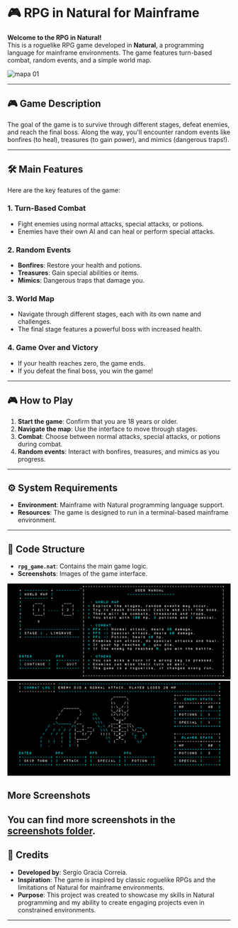 
# 🎮 RPG in Natural for Mainframe  

**Welcome to the RPG in Natural!**  
This is a roguelike RPG game developed in **Natural**, a programming language for mainframe environments. The game features turn-based combat, random events, and a simple world map.  

<img width="952" alt="mapa 01" src="https://github.com/user-attachments/assets/7f857934-7402-4d92-b449-c58f8951f1ad" />

---

## 🎮 Game Description  
The goal of the game is to survive through different stages, defeat enemies, and reach the final boss. Along the way, you'll encounter random events like bonfires (to heal), treasures (to gain power), and mimics (dangerous traps!).  

---

## 🛠️ Main Features  
Here are the key features of the game:

### 1. Turn-Based Combat  
- Fight enemies using normal attacks, special attacks, or potions.  
- Enemies have their own AI and can heal or perform special attacks.  

### 2. Random Events  
- **Bonfires**: Restore your health and potions.  
- **Treasures**: Gain special abilities or items.  
- **Mimics**: Dangerous traps that damage you.  

### 3. World Map  
- Navigate through different stages, each with its own name and challenges.  
- The final stage features a powerful boss with increased health.  

### 4. Game Over and Victory  
- If your health reaches zero, the game ends.  
- If you defeat the final boss, you win the game!  

---

## 🎮 How to Play  
1. **Start the game**: Confirm that you are 18 years or older.  
2. **Navigate the map**: Use the interface to move through stages.  
3. **Combat**: Choose between normal attacks, special attacks, or potions during combat.  
4. **Random events**: Interact with bonfires, treasures, and mimics as you progress.  

---

## ⚙️ System Requirements  
- **Environment**: Mainframe with Natural programming language support.  
- **Resources**: The game is designed to run in a terminal-based mainframe environment.  

---

## 📂 Code Structure  
- **`rpg_game.nat`**: Contains the main game logic.  
- **Screenshots**: Images of the game interface.

![User helpText](https://github.com/SergioGraciaCorreia/Natural-Mainframe-RPG/blob/main/screenshots/mapa%2002b.PNG)  
![Combat](https://github.com/SergioGraciaCorreia/Natural-Mainframe-RPG/blob/main/screenshots/mapa%2003.PNG)  
  
  
## More Screenshots  
You can find more screenshots in the [screenshots folder](/screenshots). 
---

## 🎨 Credits  
- **Developed by**: Sergio Gracia Correia.  
- **Inspiration**: The game is inspired by classic roguelike RPGs and the limitations of Natural for mainframe environments.  
- **Purpose**: This project was created to showcase my skills in Natural programming and my ability to create engaging projects even in constrained environments.  

---
